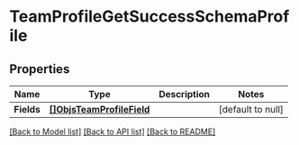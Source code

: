 # TeamProfileGetSuccessSchemaProfile

## Properties
Name | Type | Description | Notes
------------ | ------------- | ------------- | -------------
**Fields** | [**[]ObjsTeamProfileField**](objs_team_profile_field.md) |  | [default to null]

[[Back to Model list]](../README.md#documentation-for-models) [[Back to API list]](../README.md#documentation-for-api-endpoints) [[Back to README]](../README.md)


